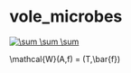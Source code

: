# vole_microbes
<a href="https://www.codecogs.com/eqnedit.php?latex=\sum&space;\sum&space;\sum" target="_blank"><img src="https://latex.codecogs.com/gif.latex?\sum&space;\sum&space;\sum" title="\sum \sum \sum" /></a>

\mathcal{W}(A,f) = (T,\bar{f})
